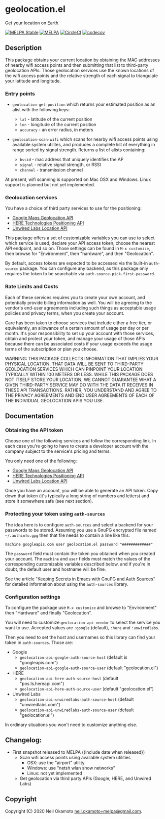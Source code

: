 # geolocation.el

Get your location on Earth.

[![MELPA Stable](https://stable.melpa.org/packages/geolocation-badge.svg)](https://stable.melpa.org/#/geolocation)
[![MELPA](https://melpa.org/packages/geolocation-badge.svg)](https://melpa.org/#/geolocation)
[![CircleCI](https://img.shields.io/circleci/project/github/gonewest818/geolocation.el.svg)](https://circleci.com/gh/gonewest818/geolocation.el)
[![codecov](https://codecov.io/gh/gonewest818/geolocation.el/branch/master/graph/badge.svg)](https://codecov.io/gh/gonewest818/geolocation.el)

## Description

This package obtains your current location by obtaining the MAC
addresses of nearby wifi access points and then submitting that
list to third-party geolocation APIs.  Those geolocation services
use the known locations of the wifi access points and the relative
strength of each signal to triangulate your latitude and longitude.

### Entry points

- `geolocation-get-position` which returns your estimated position as
  an alist with the following keys:
  - `lat` - latitude of the current position
  - `lon` - longitude of the current position
  - `accuracy` - an error radius, in meters

- `geolocation-scan-wifi` which scans for nearby wifi access points
  using available system utilites, and produces a complete list of
  everything in range sorted by signal strength.
  Returns a list of alists containing:
  - `bssid` - mac address that uniquely identifies the AP
  - `signal` - relative signal strength, or RSSI
  - `channel` - transmission channel

At present, wifi scanning is supported on Mac OSX and Windows.
Linux support is planned but not yet implemented.

### Geolocation services

You have a choice of third party services to use for the positioning:

- [Google Maps Geolocation API](https://developers.google.com/maps/documentation/geolocation/intro)
- [HERE Technologies Positioning API](https://developer.here.com/develop/rest-apis)
- [Unwired Labs Location API](https://unwiredlabs.com/home)

This package offers a set of customizable variables you can use to
select which service is used, declare your API access token, choose
the nearest API endpoint, and so on.  Those settings can be found in
`M-x customize`, then browse for "Environment", then "hardware", and
then "Geolocation".

By default, access tokens are expected to be accessed via the built-in
`auth-source` package.  You can configure any backend, as this package
only requires the token to be searchable via
`auth-source-pick-first-password`.

### Rate Limits and Costs

Each of these services requires you to create your own account, and
potentially provide billing information as well.  You will be agreeing
to the vendor's end-user agreements including such things as
acceptable usage policies and privacy terms, when you create your
account.

Care has been taken to choose services that include either a free
tier, or equivalently, an allowance of a certain amount of usage per
day or per month.  It's your responsibility to set up your account
with those services, obtain and protect your token, and manage your
usage of those APIs because there can be associated costs if your
usage exceeds the usage terms of the subscription or plan you choose.

WARNING: THIS PACKAGE COLLECTS INFORMATION THAT IMPLIES YOUR PHYSICAL
LOCATION.  THAT DATA WILL BE SENT TO THIRD-PARTY GEOLOCATION SERVICES
WHICH CAN PINPOINT YOUR LOCATION TYPICALLY WITHIN 100 METERS OR LESS.
WHILE THIS PACKAGE DOES NOT ITSELF STORE YOUR LOCATION, WE CANNOT
GUARANTEE WHAT A GIVEN THIRD-PARTY SERVICE MAY DO WITH THE DATA IT
RECEIVES IN THESE API TRANSACTIONS.  RATHER, YOU UNDERSTAND AND AGREE
TO THE PRIVACY AGREEMENTS AND END USER AGREEMENTS OF EACH OF THE
INDIVIDUAL GEOLOCATION APIS YOU USE.

## Documentation

### Obtaining the API token

Choose one of the following services and follow the corresponding link.
In each case you're going to have to create a developer account with the
company subject to the service's pricing and terms.

You only need one of the following:
- [Google Maps Geolocation API](https://developers.google.com/maps/documentation/geolocation/intro)
- [HERE Technologies Positioning API](https://developer.here.com/develop/rest-apis)
- [Unwired Labs Location API](https://unwiredlabs.com/home)

Once you have an account, you will be able to generate an API token.
Copy down that token (it's typically a long string of numbers and letters)
and store it somewhere safe (see next section).

### Protecting your token using `auth-sources`

The idea here is to configure `auth-sources` and select a backend
for your passwords to be stored.  Assuming you use a GnuPG encrypted
file named `~/.authinfo.gpg` then that file needs to contain a line
like this:

``` shell
machine googleapis.com user geolocation.el password "#############"
```

The `password` field must contain the token you obtained when you
created your account.  The `machine` and `user` fields must match the
values of the corresponding customizable variables described below,
and if you're in doubt, the default user and hostname will be fine.

See the article ["Keeping Secrets in Emacs with GnuPG and Auth
Sources"](https://www.masteringemacs.org/article/keeping-secrets-in-emacs-gnupg-auth-sources)
for detailed information about using the `auth-sources` library.

### Configuration settings

To configure the package use `M-x customize` and browse to
"Environment" then "Hardware" and finally "Geolocation".

You will need to customize `geolocation-api-vendor` to select the
service you want to use. Accepted values are `:google` (default),
`:here` and `:unwiredlabs`.

Then you need to set the host and usernames so this library can
find your token in `auth-sources`. Those are:

- Google
  - `geolocation-api-google-auth-source-host` (default is "googleapis.com")
  - `geolocation-api-google-auth-source-user` (default "geolocation.el")
- HERE
  - `geolocation-api-here-auth-source-host` (default "pos.ls.hereapi.com")
  - `geolocation-api-here-auth-source-user` (default "geolocation.el")
- Unwired Labs
  - `geolocation-api-unwiredlabs-auth-source-host`  (default "unwiredlabs.com")
  - `geolocation-api-unwiredlabs-auth-source-user` (default "geolocation.el")

In ordinary situations you won't need to customize anything else.

## Changelog:

- First snapshot released to MELPA ({include date when released})
  - Scan wifi access points using available system utilities
    - OSX: use the "airport" utility
    - Windows: use "netsh wlan show networks"
    - Linux:  not yet implemented
  - Get geolocation via third party APIs (Google, HERE, and Unwired Labs)

## Copyright

Copyright (C) 2020  Neil Okamoto <neil.okamoto+melpa@gmail.com>.
